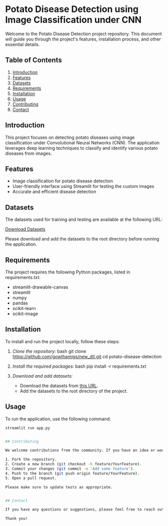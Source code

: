 # Potato Disease Detection using Image Classification under CNN

Welcome to the Potato Disease Detection project repository. This document will guide you through the project's features, installation process, and other essential details.

## Table of Contents

1. [Introduction](#introduction)
2. [Features](#features)
3. [Datasets](#datasets)
4. [Requirements](#requirements)
5. [Installation](#installation)
6. [Usage](#usage)
7. [Contributing](#contributing)
8. [Contact](#contact)

## Introduction

This project focuses on detecting potato diseases using image classification under Convolutional Neural Networks (CNN). The application leverages deep learning techniques to classify and identify various potato diseases from images.

## Features

- Image classification for potato disease detection
- User-friendly interface using Streamlit for testing the custom images
- Accurate and efficient disease detection

## Datasets

The datasets used for training and testing are available at the following URL:

[Download Datasets](https://shorturl.at/AL037)

Please download and add the datasets to the root directory before running the application.

## Requirements

The project requires the following Python packages, listed in requirements.txt:

- streamlit-drawable-canvas
- streamlit
- numpy
- pandas
- scikit-learn
- scikit-image
  
## Installation

To install and run the project locally, follow these steps:

1. *Clone the repository:*
    bash
    git clone https://github.com/gowthamigs/new_dl/.git
    cd potato-disease-detection
    

2. *Install the required packages:*
    bash
    pip install -r requirements.txt
    

3. *Download and add datasets:*
    - Download the datasets from [this URL](https://shorturl.at/AL037).
    - Add the datasets to the root directory of the project.

## Usage

To run the application, use the following command:

```bash
streamlit run app.py


## Contributing

We welcome contributions from the community. If you have an idea or would like to help improve the app, please follow these steps:

1. Fork the repository.
2. Create a new branch (git checkout -b feature/YourFeature).
3. Commit your changes (git commit -m 'Add some feature').
4. Push to the branch (git push origin feature/YourFeature).
5. Open a pull request.

Please make sure to update tests as appropriate.


## Contact

If you have any questions or suggestions, please feel free to reach out to us at [gsgowthami.106@gmail.com](mailto:gsgowthami.106@gmail.com).

Thank you!


 
